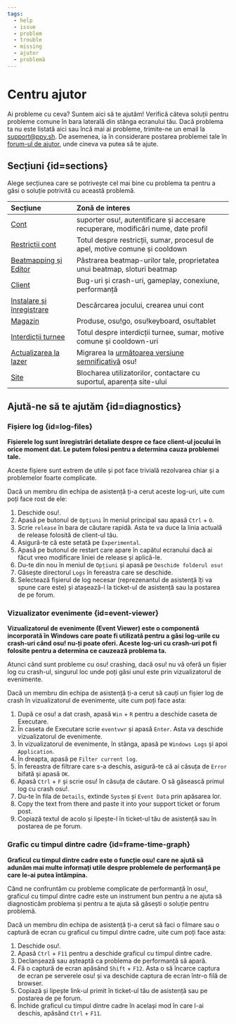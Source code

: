 ```yaml
---
tags:
  - help
  - issue
  - problem
  - trouble
  - missing
  - ajutor
  - problemă
---
```


# Centru ajutor

Ai probleme cu ceva? Suntem aici să te ajutăm! Verifică câteva soluții pentru probleme comune în bara laterală din stânga ecranului tău. Dacă problema ta nu este listată aici sau încă mai ai probleme, trimite-ne un email la [support@ppy.sh](mailto:support@ppy.sh). De asemenea, ia în considerare postarea problemei tale în [forum-ul de ajutor](https://osu.ppy.sh/community/forums/5), unde cineva va putea să te ajute.

## Secțiuni {id=sections}

Alege secțiunea care se potrivește cel mai bine cu problema ta pentru a găsi o soluție potrivită cu această problemă.

| Secțiune | Zonă de interes |
| :-- | :-- |
| [Cont](/wiki/Help_centre/Account) | suporter osu!, autentificare și accesare recuperare, modificări nume, date profil |
| [Restricții cont](/wiki/Help_centre/Account_restrictions) | Totul despre restricții, sumar, procesul de apel, motive comune și cooldown |
| [Beatmapping și Editor](/wiki/Help_centre/Beatmapping) | Păstrarea beatmap-urilor tale, proprietatea unui beatmap, sloturi beatmap |
| [Client](/wiki/Help_centre/Client) | Bug-uri și crash-uri, gameplay, conexiune, performanță |
| [Instalare și înregistrare](/wiki/Help_centre/Installation_and_registration) | Descărcarea jocului, crearea unui cont |
| [Magazin](/wiki/Help_centre/Store) | Produse, osu!go, osu!keyboard, osu!tablet |
| [Interdicții turnee](/wiki/Help_centre/Tournament_bans) | Totul despre interdicții turnee, sumar, motive comune și cooldown-uri |
| [Actualizarea la lazer](/wiki/Help_centre/Upgrading_to_lazer) | Migrarea la [următoarea versiune semnificativă](/wiki/Client/Release_stream/Lazer) osu! |
| [Site](/wiki/Help_centre/Website) | Blocharea utilizatorilor, contactare cu suportul, aparența site-ului |

## Ajută-ne să te ajutăm {id=diagnostics}

### Fișiere log {id=log-files}

**Fișierele log sunt înregistrări detaliate despre ce face client-ul jocului în orice moment dat. Le putem folosi pentru a determina cauza problemei tale.**

Aceste fișiere sunt extrem de utile și pot face trivială rezolvarea chiar și a problemelor foarte complicate.

Dacă un membru din echipa de asistență ți-a cerut aceste log-uri, uite cum poți face rost de ele:

1. Deschide osu!.
2. Apasă pe butonul de `Opțiuni` în meniul principal sau apasă `Ctrl` + `O`.
3. Scrie `release` în bara de căutare rapidă. Asta te va duce la linia actuală de release folosită de client-ul tău.
4. Asigură-te că este setată pe `Experimental`.
5. Apasă pe butonul de restart care apare în capătul ecranului dacă ai făcut vreo modificare liniei de release și aplică-le.
6. Du-te din nou în meniul de `Opțiuni` și apasă pe `Deschide folderul osu!`
7. Găsește directorul `Logs` în fereastra care se deschide.
8. Selectează fișierul de log necesar (reprezenantul de asistență îți va spune care este) și atașează-l la ticket-ul de asistență sau la postarea de pe forum.

### Vizualizator evenimente {id=event-viewer}

**Vizualizatorul de evenimente (Event Viewer) este o componentă incorporată în Windows care poate fi utilizată pentru a găsi log-urile cu crash-uri când osu! nu-ți poate oferi. Aceste log-uri cu crash-uri pot fi folosite pentru a determina ce cauzează problema ta.**

Atunci când sunt probleme cu osu! crashing, dacă osu! nu vă oferă un fișier log cu crash-ul, singurul loc unde poți găsi unul este prin vizualizatorul de evenimente.

Dacă un membru din echipa de asistență ți-a cerut să cauți un fișier log de crash în vizualizatorul de evenimente, uite cum poți face asta:

1. După ce osu! a dat crash, apasă `Win` + `R` pentru a deschide caseta de Executare.
2. În caseta de Executare scrie `eventvwr` și apasă `Enter`. Asta va deschide vizualizatorul de evenimente.
3. În vizualizatorul de evenimente, în stânga, apasă pe `Windows Logs` și apoi `Application`.
4. În dreapta, apasă pe `Filter current log`.
5. În fereastra de filtrare care s-a deschis, asigură-te că ai căsuța de `Error` bifată și apasă `OK`.
6. Apasă `Ctrl` + `F` și scrie osu! în căsuța de căutare. O să găsească primul log cu crash osu!.
7. Du-te în fila de `Details`, extinde `System` și `Event Data` prin apăsarea lor.
8. Copy the text from there and paste it into your support ticket or forum post.
8. Copiază textul de acolo și lipește-l în ticket-ul tău de asistență sau în postarea de pe forum.

### Grafic cu timpul dintre cadre {id=frame-time-graph}

**Graficul cu timpul dintre cadre este o funcție osu! care ne ajută să adunăm mai multe informați utile despre problemele de performanță pe care le-ai putea întâmpina.**

Când ne confruntăm cu probleme complicate de performanță în osu!, graficul cu timpul dintre cadre este un instrument bun pentru a ne ajuta să diagnosticăm problema și pentru a te ajuta să găsești o soluție pentru problemă.

Dacă un membru din echipa de asistență ți-a cerut să faci o filmare sau o captură de ecran cu graficul cu timpul dintre cadre, uite cum poți face asta:

1. Deschide osu!.
2. Apasă `Ctrl` + `F11` pentru a deschide graficul cu timpul dintre cadre.
3. Declanșează sau așteaptă ca problema de performanță să apară.
4. Fă o captură de ecran apăsând `Shift` + `F12`. Asta o să încarce captura de ecran pe serverele osu! și va deschide captura de ecran într-o filă de browser.
5. Copiază și lipește link-ul primit în ticket-ul tău de asistență sau pe postarea de pe forum.
6. Închide graficul cu timpul dintre cadre în același mod în care l-ai deschis, apăsând `Ctrl` + `F11`.
